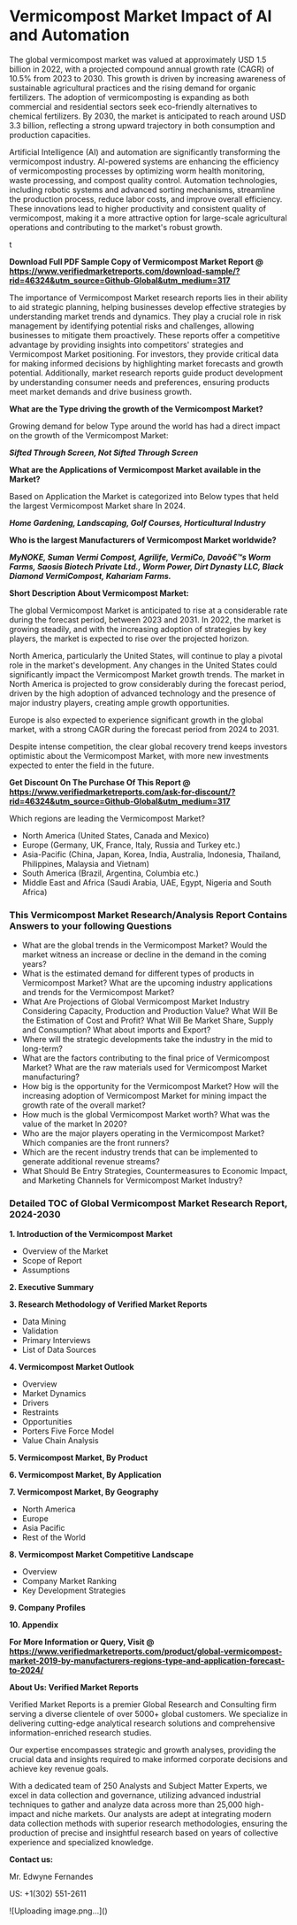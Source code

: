 <h1>Vermicompost Market Impact of AI and Automation</h1><p>The global vermicompost market was valued at approximately USD 1.5 billion in 2022, with a projected compound annual growth rate (CAGR) of 10.5% from 2023 to 2030. This growth is driven by increasing awareness of sustainable agricultural practices and the rising demand for organic fertilizers. The adoption of vermicomposting is expanding as both commercial and residential sectors seek eco-friendly alternatives to chemical fertilizers. By 2030, the market is anticipated to reach around USD 3.3 billion, reflecting a strong upward trajectory in both consumption and production capacities.</p><p>Artificial Intelligence (AI) and automation are significantly transforming the vermicompost industry. AI-powered systems are enhancing the efficiency of vermicomposting processes by optimizing worm health monitoring, waste processing, and compost quality control. Automation technologies, including robotic systems and advanced sorting mechanisms, streamline the production process, reduce labor costs, and improve overall efficiency. These innovations lead to higher productivity and consistent quality of vermicompost, making it a more attractive option for large-scale agricultural operations and contributing to the market's robust growth.</p>t</p><p id="" class=""><strong>Download Full PDF Sample Copy of Vermicompost Market Report @ <a href="https://www.verifiedmarketreports.com/download-sample/?rid=46324&utm_source=Github-Global&utm_medium=317" target="_blank">https://www.verifiedmarketreports.com/download-sample/?rid=46324&utm_source=Github-Global&utm_medium=317</a></strong></p><p>The importance of&nbsp;Vermicompost Market research reports lies in their ability to aid strategic planning, helping businesses develop effective strategies by understanding market trends and dynamics. They play a crucial role in risk management by identifying potential risks and challenges, allowing businesses to mitigate them proactively. These reports offer a competitive advantage by providing insights into competitors' strategies and Vermicompost Market positioning. For investors, they provide critical data for making informed decisions by highlighting market forecasts and growth potential. Additionally, market research reports guide product development by understanding consumer needs and preferences, ensuring products meet market demands and drive business growth.</p><p><strong>What are the&nbsp;Type driving the growth of the Vermicompost Market?</strong></p><p id="" class="">Growing demand for below Type around the world has had a direct impact on the growth of the Vermicompost Market:</p><em><strong>Sifted Through Screen, Not Sifted Through Screen</strong></em></p><strong>What are the&nbsp;Applications&nbsp;of Vermicompost Market available in the Market?</strong></p><p id="" class="">Based on Application the Market is categorized into Below types that held the largest Vermicompost Market share In 2024.</p><em><strong>Home Gardening, Landscaping, Golf Courses, Horticultural Industry</strong></em></p><strong>Who is the largest Manufacturers of Vermicompost Market worldwide?</strong></p><p><em><strong>MyNOKE, Suman Vermi Compost, Agrilife, VermiCo, Davoâ€™s Worm Farms, Saosis Biotech Private Ltd., Worm Power, Dirt Dynasty LLC, Black Diamond VermiCompost, Kahariam Farms.</strong></em></p><p id="" class=""><strong>Short Description About Vermicompost Market:</strong></p><p>The global Vermicompost Market is anticipated to rise at a considerable rate during the forecast period, between 2023 and 2031. In 2022, the market is growing steadily, and with the increasing adoption of strategies by key players, the market is expected to rise over the projected horizon.</p><p>North America, particularly the United States, will continue to play a pivotal role in the market's development. Any changes in the United States could significantly impact the Vermicompost Market growth trends. The market in North America is projected to grow considerably during the forecast period, driven by the high adoption of advanced technology and the presence of major industry players, creating ample growth opportunities.</p><p>Europe is also expected to experience significant growth in the global market, with a strong CAGR during the forecast period from 2024 to 2031.</p><p>Despite intense competition, the clear global recovery trend keeps investors optimistic about the Vermicompost Market, with more new investments expected to enter the field in the future.</p><p id="" class=""><strong>Get Discount On The Purchase Of This Report @ <a href="https://www.verifiedmarketreports.com/ask-for-discount/?rid=46324&utm_source=Github-Global&utm_medium=317" target="_blank">https://www.verifiedmarketreports.com/ask-for-discount/?rid=46324&utm_source=Github-Global&utm_medium=317</a></strong></p>Which regions are leading the Vermicompost Market?</p><ul><li>North America (United States, Canada and Mexico)</li><li>Europe (Germany, UK, France, Italy, Russia and Turkey etc.)</li><li>Asia-Pacific (China, Japan, Korea, India, Australia, Indonesia, Thailand, Philippines, Malaysia and Vietnam)</li><li>South America (Brazil, Argentina, Columbia etc.)</li><li>Middle East and Africa (Saudi Arabia, UAE, Egypt, Nigeria and South Africa)</li></ul><h3 id="" class="">This Vermicompost Market Research/Analysis Report Contains Answers to your following Questions</h3><ul><li>What are the global trends in the Vermicompost Market? Would the market witness an increase or decline in the demand in the coming years?</li><li>What is the estimated demand for different types of products in Vermicompost Market? What are the upcoming industry applications and trends for the Vermicompost Market?</li><li>What Are Projections of Global Vermicompost Market Industry Considering Capacity, Production and Production Value? What Will Be the Estimation of Cost and Profit? What Will Be Market Share, Supply and Consumption? What about imports and Export?</li><li>Where will the strategic developments take the industry in the mid to long-term?</li><li>What are the factors contributing to the final price of Vermicompost Market? What are the raw materials used for Vermicompost Market manufacturing?</li><li>How big is the opportunity for the Vermicompost Market? How will the increasing adoption of Vermicompost Market for mining impact the growth rate of the overall market?</li><li>How much is the global Vermicompost Market worth? What was the value of the market In 2020?</li><li>Who are the major players operating in the Vermicompost Market? Which companies are the front runners?</li><li>Which are the recent industry trends that can be implemented to generate additional revenue streams?</li><li>What Should Be Entry Strategies, Countermeasures to Economic Impact, and Marketing Channels for Vermicompost Market Industry?</li></ul><h3 id="" class="">Detailed TOC of Global Vermicompost Market Research Report, 2024-2030</h3><p id="" class=""><strong>1. Introduction of the Vermicompost Market</strong></p><ul><li>Overview of the Market</li><li>Scope of Report</li><li>Assumptions</li></ul><p id="" class=""><strong>2. Executive Summary</strong></p><p id="" class=""><strong>3. Research Methodology of Verified Market Reports</strong></p><ul><li>Data Mining</li><li>Validation</li><li>Primary Interviews</li><li>List of Data Sources</li></ul><p id="" class=""><strong>4. Vermicompost Market Outlook</strong></p><ul><li>Overview</li><li>Market Dynamics</li><li>Drivers</li><li>Restraints</li><li>Opportunities</li><li>Porters Five Force Model</li><li>Value Chain Analysis</li></ul><p id="" class=""><strong>5. Vermicompost Market, By Product</strong></p><p id="" class=""><strong>6. Vermicompost Market, By Application</strong></p><p id="" class=""><strong>7. Vermicompost Market, By Geography</strong></p><ul><li>North America</li><li>Europe</li><li>Asia Pacific</li><li>Rest of the World</li></ul><p id="" class=""><strong>8. Vermicompost Market Competitive Landscape</strong></p><ul><li>Overview</li><li>Company Market Ranking</li><li>Key Development Strategies</li></ul><p id="" class=""><strong>9. Company Profiles</strong></p><p id="" class=""><strong>10. Appendix</strong></p><p id="" class=""><strong>For More Information or Query, Visit @ <a href="https://www.verifiedmarketreports.com/product/global-vermicompost-market-2019-by-manufacturers-regions-type-and-application-forecast-to-2024/" target="_blank">https://www.verifiedmarketreports.com/product/global-vermicompost-market-2019-by-manufacturers-regions-type-and-application-forecast-to-2024/</a></strong></p><p id="" class=""><strong>About Us: Verified Market Reports</strong></p><p id="" class="">Verified Market Reports is a premier Global Research and Consulting firm serving a diverse clientele of over 5000+ global customers. We specialize in delivering cutting-edge analytical research solutions and comprehensive information-enriched research studies.</p><p id="" class="">Our expertise encompasses strategic and growth analyses, providing the crucial data and insights required to make informed corporate decisions and achieve key revenue goals.</p><p id="" class="">With a dedicated team of 250 Analysts and Subject Matter Experts, we excel in data collection and governance, utilizing advanced industrial techniques to gather and analyze data across more than 25,000 high-impact and niche markets. Our analysts are adept at integrating modern data collection methods with superior research methodologies, ensuring the production of precise and insightful research based on years of collective experience and specialized knowledge.</p><p id="" class=""><strong>Contact us:</strong></p><p id="" class="">Mr. Edwyne Fernandes</p><p id="" class="">US: +1(302) 551-2611</p>
![Uploading image.png…]()
